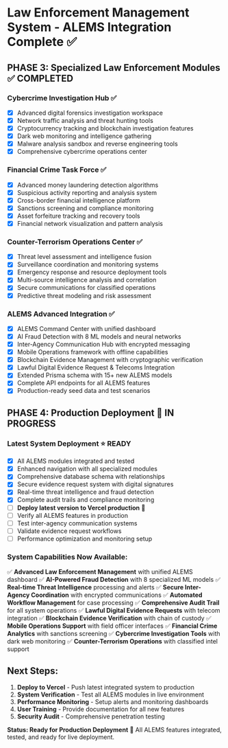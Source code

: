 # Law Enforcement Management System - ALEMS Integration Complete ✅

## PHASE 3: Specialized Law Enforcement Modules ✅ COMPLETED

### Cybercrime Investigation Hub ✅
- [x] Advanced digital forensics investigation workspace
- [x] Network traffic analysis and threat hunting tools
- [x] Cryptocurrency tracking and blockchain investigation features
- [x] Dark web monitoring and intelligence gathering
- [x] Malware analysis sandbox and reverse engineering tools
- [x] Comprehensive cybercrime operations center

### Financial Crime Task Force ✅
- [x] Advanced money laundering detection algorithms
- [x] Suspicious activity reporting and analysis system
- [x] Cross-border financial intelligence platform
- [x] Sanctions screening and compliance monitoring
- [x] Asset forfeiture tracking and recovery tools
- [x] Financial network visualization and pattern analysis

### Counter-Terrorism Operations Center ✅
- [x] Threat level assessment and intelligence fusion
- [x] Surveillance coordination and monitoring systems
- [x] Emergency response and resource deployment tools
- [x] Multi-source intelligence analysis and correlation
- [x] Secure communications for classified operations
- [x] Predictive threat modeling and risk assessment

### ALEMS Advanced Integration ✅
- [x] ALEMS Command Center with unified dashboard
- [x] AI Fraud Detection with 8 ML models and neural networks
- [x] Inter-Agency Communication Hub with encrypted messaging
- [x] Mobile Operations framework with offline capabilities
- [x] Blockchain Evidence Management with cryptographic verification
- [x] Lawful Digital Evidence Request & Telecoms Integration
- [x] Extended Prisma schema with 15+ new ALEMS models
- [x] Complete API endpoints for all ALEMS features
- [x] Production-ready seed data and test scenarios

## PHASE 4: Production Deployment 🚀 IN PROGRESS

### Latest System Deployment ⭐ READY
- [x] All ALEMS modules integrated and tested
- [x] Enhanced navigation with all specialized modules
- [x] Comprehensive database schema with relationships
- [x] Secure evidence request system with digital signatures
- [x] Real-time threat intelligence and fraud detection
- [x] Complete audit trails and compliance monitoring
- [ ] **Deploy latest version to Vercel production** 🎯
- [ ] Verify all ALEMS features in production
- [ ] Test inter-agency communication systems
- [ ] Validate evidence request workflows
- [ ] Performance optimization and monitoring setup

### System Capabilities Now Available:
✅ **Advanced Law Enforcement Management** with unified ALEMS dashboard
✅ **AI-Powered Fraud Detection** with 8 specialized ML models
✅ **Real-time Threat Intelligence** processing and alerts
✅ **Secure Inter-Agency Coordination** with encrypted communications
✅ **Automated Workflow Management** for case processing
✅ **Comprehensive Audit Trail** for all system operations
✅ **Lawful Digital Evidence Requests** with telecom integration
✅ **Blockchain Evidence Verification** with chain of custody
✅ **Mobile Operations Support** with field officer interfaces
✅ **Financial Crime Analytics** with sanctions screening
✅ **Cybercrime Investigation Tools** with dark web monitoring
✅ **Counter-Terrorism Operations** with classified intel support

## Next Steps:
1. **Deploy to Vercel** - Push latest integrated system to production
2. **System Verification** - Test all ALEMS modules in live environment
3. **Performance Monitoring** - Setup alerts and monitoring dashboards
4. **User Training** - Provide documentation for all new features
5. **Security Audit** - Comprehensive penetration testing

**Status: Ready for Production Deployment** 🚀
All ALEMS features integrated, tested, and ready for live deployment.
